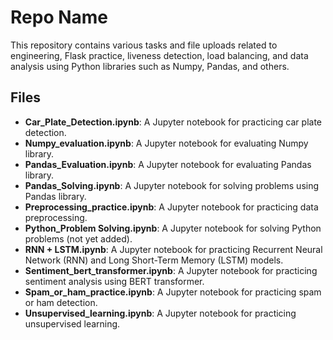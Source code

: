 # Repo Name

This repository contains various tasks and file uploads related to engineering, Flask practice, liveness detection, load balancing, and data analysis using Python libraries such as Numpy, Pandas, and others.

## Files

- **Car_Plate_Detection.ipynb**: A Jupyter notebook for practicing car plate detection.
- **Numpy_evaluation.ipynb**: A Jupyter notebook for evaluating Numpy library.
- **Pandas_Evaluation.ipynb**: A Jupyter notebook for evaluating Pandas library.
- **Pandas_Solving.ipynb**: A Jupyter notebook for solving problems using Pandas library.
- **Preprocessing_practice.ipynb**: A Jupyter notebook for practicing data preprocessing.
- **Python_Problem Solving.ipynb**: A Jupyter notebook for solving Python problems (not yet added).
- **RNN + LSTM.ipynb**: A Jupyter notebook for practicing Recurrent Neural Network (RNN) and Long Short-Term Memory (LSTM) models.
- **Sentiment_bert_transformer.ipynb**: A Jupyter notebook for practicing sentiment analysis using BERT transformer.
- **Spam_or_ham_practice.ipynb**: A Jupyter notebook for practicing spam or ham detection.
- **Unsupervised_learning.ipynb**: A Jupyter notebook for practicing unsupervised learning.
